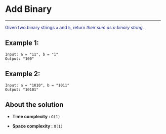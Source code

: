# Add Binary

---

<font color="#1a237e">

Given two binary strings `a` and `b`, return _their sum as a binary string_.

</font>

## Example 1:

```
Input: a = "11", b = "1"
Output: "100"
```

## Example 2:

```
Input: a = "1010", b = "1011"
Output: "10101"
```

## About the solution

- **Time complexity :** `O(1)`

- **Space complexity :** `O(1)`
